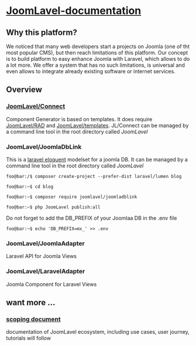 # [JoomLavel-documentation](https://joomlavel.io/)

## Why this platform?

We noticed that many web developers start a projects on Joomla (one of tht most popular CMS), but then reach limitations of this platform. Our concept is to build platform to easy enhance Joomla with Laravel, which allows to do a lot more.
We offer a system that has no such limitations, is universal and even allows to integrate already existing software or internet services.

## Overview
### [JoomLavel/Connect](https://github.com/JoomLavel/connect)
Component Generator is based on templates. It does require [JoomLavel/RAD](https://github.com/JoomLavel/rad) and [JoomLavel/templates](https://github.com/JoomLavel/templates). JL/Connect can be managed by a command line tool in the root directory called *JoomLavel*

### JoomLavel/JoomlaDbLink
This is a [laravel eloquent](https://laravel.com/docs/8.x/eloquent) modelset for a joomla DB. It can be managed by a command line tool in the root directory called *JoomLavel*

`foo@bar:/$ composer create-project --prefer-dist laravel/lumen blog`

`foo@bar:~$ cd blog`

`foo@bar:~$ composer require joomlavel/joomladblink`

`foo@bar:~$ php JoomLavel publish:all`

Do not forget to add the DB_PREFIX of your Joomlaa DB in the .env file

`foo@bar:~$ echo 'DB_PREFIX=mx_' >> .env`


### JoomLavel/JoomlaAdapter
Laravel API for Joomla Views

### JoomLavel/LaravelAdapter
Joomla Component for Laravel Views

## want more ...

### [scoping document](https://github.com/JoomLavel/documentation/blob/master/scoping_document.md)

documentation of JoomLavel ecosystem, including use cases, user journey, tutorials will follow
